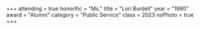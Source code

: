 +++
attending = true
honorific = "Ms."
title     = "Lori Burdell"
year      = "1980"
award     = "Alumni"
category  = "Public Service"
class     = 2023
noPhoto   = true
+++